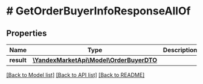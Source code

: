 # # GetOrderBuyerInfoResponseAllOf

## Properties

Name | Type | Description | Notes
------------ | ------------- | ------------- | -------------
**result** | [**\YandexMarketApi\Model\OrderBuyerDTO**](OrderBuyerDTO.md) |  | [optional]

[[Back to Model list]](../../README.md#models) [[Back to API list]](../../README.md#endpoints) [[Back to README]](../../README.md)
